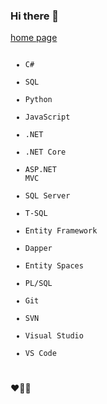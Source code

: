 ### Hi there 👋
<a href="https://psjobin.github.io/index.html" target="_blank">home page</a>
<code><ul>
    <li>C#</li>
    <li>SQL</li>
    <li>Python</li>
    <li>JavaScript</li>
    <li>.NET</li>
    <li>.NET Core</li>
    <li>ASP.NET MVC</li>
    <li>SQL Server</li>
    <li>T-SQL</li>
    <li>Entity Framework</li>
    <li>Dapper</li>
    <li>Entity Spaces</li>
    <li>PL/SQL</li>
    <li>Git</li>
    <li>SVN</li>
    <li>Visual Studio</li>
    <li>VS Code</li>
</ul></code>
❤️👨‍💻